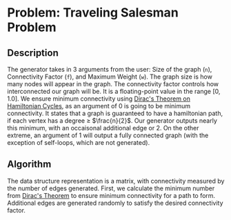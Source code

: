 # Problem: Traveling Salesman Problem

## Description
The generator takes in 3 arguments from the user: Size of the graph (`n`), Connectivity Factor (`f`), and Maximum Weight (`w`). The graph size is how many nodes will appear in the graph. The connectivity factor controls how interconnected our graph will be.
It is a floating-point value in the range [0, 1.0]. We ensure minimum connectivity using [Dirac's Theorem on Hamiltonian Cycles](https://en.wikipedia.org/wiki/Dirac%27s_theorem), as an argument of 0 is going to be minimum connectivity. It states that a graph is guaranteed to have a hamiltonian path, if each vertex
has a degree $\geqslant$ $\frac{n}{2}$. Our generator outputs nearly this minimum, with an occaisonal additional edge or 2. On the other extreme, an argument of 1 will output a fully connected graph (with the exception of self-loops, which are not generated).

## Algorithm
The data structure representation is a matrix, with connectivity measured by the number of edges generated. First, we calculate the minimum number from [Dirac's Theorem](https://en.wikipedia.org/wiki/Dirac%27s_theorem) to ensure minimum connectivity for a path to form.
Additional edges are generated randomly to satisfy the desired connectivity factor.

